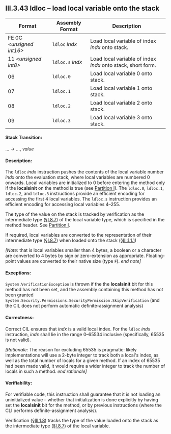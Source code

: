## III.3.43 ldloc &ndash; load local variable onto the stack

 | Format | Assembly Format | Description
 | ---- | ---- | ----
 | FE 0C _\<unsigned int16\>_ | `ldloc` _indx_ | Load local variable of index _indx_ onto stack.
 | 11 _\<unsigned int8\>_ | `ldloc.s` _indx_ | Load local variable of index _indx_ onto stack, short form.
 | 06 | `ldloc.0` | Load local variable 0 onto stack.
 | 07 | `ldloc.1` | Load local variable 1 onto stack.
 | 08 | `ldloc.2` | Load local variable 2 onto stack.
 | 09 | `ldloc.3` | Load local variable 3 onto stack.

#### Stack Transition:

&hellip; &rarr; &hellip;, _value_

#### Description:

The `ldloc` _indx_ instruction pushes the contents of the local variable number _indx_ onto the evaluation stack, where local variables are numbered 0 onwards. Local variables are initialized to 0 before entering the method only if the **localsinit** on the method is true (see [Partition I](#todo-missing-hyperlink)). The `ldloc.0`, `ldloc.1`, `ldloc.2`, and `ldloc.3` instructions provide an efficient encoding for accessing the first 4 local variables. The `ldloc.s` instruction provides an efficient encoding for accessing local variables 4&ndash;255.

The type of the value on the stack is tracked by verification as the intermediate type (§[I.8.7](i.8.7-assignment-compatibility.md)) of the local variable type, which is specified in the method header. See [Partition I](#todo-missing-hyperlink).

If required, local variables are converted to the representation of their intermediate type (§[I.8.7](i.8.7-assignment-compatibility.md)) when loaded onto the stack (§[III.1.1.1](iii.1.1.1-numeric-data-types.md))

_[Note:_ that is local variables smaller than 4 bytes, a boolean or a character are converted to 4 bytes by sign or zero-extension as appropriate. Floating-point values are converted to their native size (type `F`). _end note]_

#### Exceptions:

`System.VerificationException` is thrown if the the **localsinit** bit for this method has not been set, and the assembly containing this method has not been granted `System.Security.Permissions.SecurityPermission.SkipVerification` (and the CIL does not perform automatic definite-assignment analysis)

#### Correctness:

Correct CIL ensures that _indx_ is a valid local index. For the `ldloc` _indx_ instruction, _indx_ shall lie in the range 0&ndash;65534 inclusive (specifically, 65535 is not valid).

_[Rationale:_ The reason for excluding 65535 is pragmatic: likely implementations will use a 2-byte integer to track both a local's index, as well as the total number of locals for a given method. If an index of 65535 had been made valid, it would require a wider integer to track the number of locals in such a method. _end rationale]_

#### Verifiability:

For verifiable code, this instruction shall guarantee that it is not loading an uninitialized value &ndash; whether that initialization is done explicitly by having set the **localsinit** bit for the method, or by previous instructions (where the CLI performs definite-assignment analysis).

Verification (§[III.1.8](iii.1.8-verifiability-and-correctness.md)) tracks the type of the value loaded onto the stack as the intermediate type (§[I.8.7](i.8.7-assignment-compatibility.md)) of the local variable.
